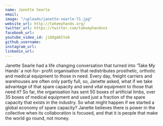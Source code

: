 ```yaml
---
name: Janette Searle
email: 
image: "/uploads/janette-searle-71.jpg"
website_url: http://takemyhands.org/
twitter_url: https://twitter.com/takemyhandsnz
facebook_url: 
youtube_video_id: ji8OgA0Ito8
github_username: 
instagram_url: 
linkedin_url: 
---
```


Janette Searle had a life changing conversation that turned into ‘Take My Hands’ a not-for- profit organisation that redistributes prosthetic, orthotic and medical equipment to those in need. Every day, freight carriers and warehouses are often only partly full, so, Janette asked, what if we take advantage of that spare capacity and send vital equipment to those that need it? So far, the organisation has sent 50 boxes of artificial limbs, over 35 boxes of medical equipment and used just a fraction of the spare capacity that exists in the industry. So what might happen if we started a global economy of spare capacity? Janette believes there is power in the collective when its collaboration is focused, and that it is people that make the world go round, not money.
